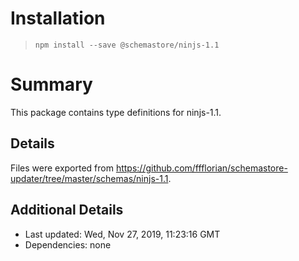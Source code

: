 # Installation
> `npm install --save @schemastore/ninjs-1.1`

# Summary
This package contains type definitions for ninjs-1.1.

## Details
Files were exported from https://github.com/ffflorian/schemastore-updater/tree/master/schemas/ninjs-1.1.

## Additional Details
* Last updated: Wed, Nov 27, 2019, 11:23:16 GMT
* Dependencies: none

